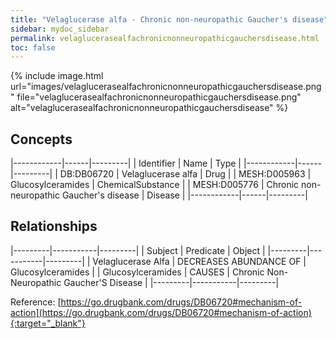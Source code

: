 ```yaml
---
title: "Velaglucerase alfa - Chronic non-neuropathic Gaucher's disease"
sidebar: mydoc_sidebar
permalink: velaglucerasealfachronicnonneuropathicgauchersdisease.html
toc: false 
---
```


{% include image.html url="images/velaglucerasealfachronicnonneuropathicgauchersdisease.png" file="velaglucerasealfachronicnonneuropathicgauchersdisease.png" alt="velaglucerasealfachronicnonneuropathicgauchersdisease" %}

## Concepts

|------------|------|---------|
| Identifier | Name | Type    |
|------------|------|---------|
| DB:DB06720 | Velaglucerase alfa | Drug |
| MESH:D005963 | Glucosylceramides | ChemicalSubstance |
| MESH:D005776 | Chronic non-neuropathic Gaucher's disease | Disease |
|------------|------|---------|

## Relationships

|---------|-----------|---------|
| Subject | Predicate | Object  |
|---------|-----------|---------|
| Velaglucerase Alfa | DECREASES ABUNDANCE OF | Glucosylceramides |
| Glucosylceramides | CAUSES | Chronic Non-Neuropathic Gaucher'S Disease |
|---------|-----------|---------|

Reference: [https://go.drugbank.com/drugs/DB06720#mechanism-of-action](https://go.drugbank.com/drugs/DB06720#mechanism-of-action){:target="_blank"}